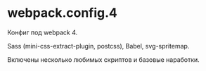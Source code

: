 # webpack.config.4
Конфиг под webpack 4.

Sass (mini-css-extract-plugin, postcss), Babel, svg-spritemap.

Включены несколько любимых скриптов и базовые наработки.


